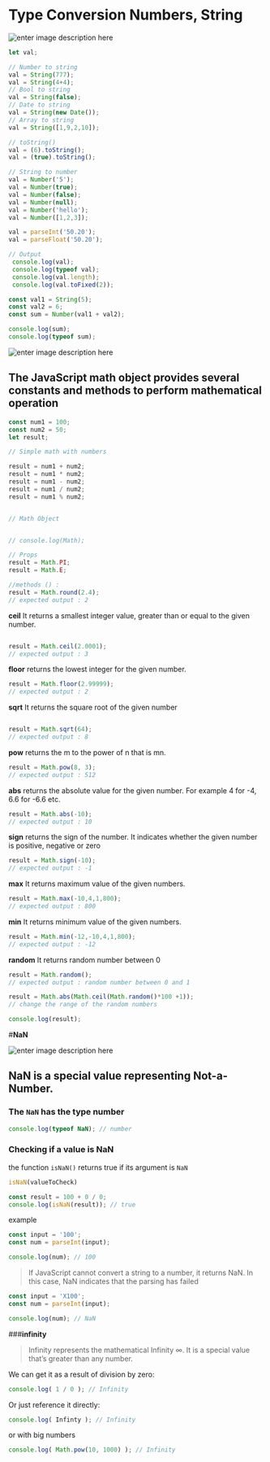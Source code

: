 
#  Type Conversion Numbers, String
![enter image description here](https://i.morioh.com/2019/11/06/283054389f9b.jpg)
 

  
  
 
```javascript
let val;

// Number to string
val = String(777);
val = String(4+4);
// Bool to string
val = String(false);
// Date to string
val = String(new Date());
// Array to string
val = String([1,9,2,10]);

// toString()
val = (6).toString();
val = (true).toString();

// String to number
val = Number('5');
val = Number(true);
val = Number(false);
val = Number(null);
val = Number('hello');
val = Number([1,2,3]);

val = parseInt('50.20');
val = parseFloat('50.20');

// Output
 console.log(val);
 console.log(typeof val);
 console.log(val.length);
 console.log(val.toFixed(2));

const val1 = String(5);
const val2 = 6;
const sum = Number(val1 + val2);

console.log(sum);
console.log(typeof sum);
```
 
 ![enter image description here](https://cdn.educba.com/academy/wp-content/uploads/2019/06/JavaScript-Math-Functions.jpg)
 
  

The JavaScript math object provides several constants and methods to perform mathematical operation
------------------------------------------------------------------------

```javascript
const num1 = 100;
const num2 = 50;
let result;

// Simple math with numbers

result = num1 + num2;
result = num1 * num2;
result = num1 - num2;
result = num1 / num2;
result = num1 % num2;


// Math Object


// console.log(Math);

// Props
result = Math.PI;
result = Math.E;

//methods () :
result = Math.round(2.4);
// expected output : 2
```

**ceil**
It returns a smallest integer value, greater than or equal to the given number.
```javascript

result = Math.ceil(2.0001);
// expected output : 3
```
**floor**
returns the lowest integer for the given number.
```javascript
result = Math.floor(2.99999);
// expected output : 2
```
**sqrt**
It returns the square root of the given number
```javascript

result = Math.sqrt(64);
// expected output : 8
```
**pow**
returns the m to the power of n that is mn.
```javascript
result = Math.pow(8, 3);
// expected output : 512
```
**abs**
returns the absolute value for the given number. For example 4 for -4, 6.6 for -6.6 etc.
```javascript
result = Math.abs(-10);
// expected output : 10
```
**sign**
returns the sign of the number. It indicates whether the given number is positive, negative or zero
```javascript
result = Math.sign(-10);
// expected output : -1
```
**max**
It returns maximum value of the given numbers.

```javascript
result = Math.max(-10,4,1,800);
// expected output : 800
```
**min**
It returns minimum value of the given numbers.
```javascript
result = Math.min(-12,-10,4,1,800);
// expected output : -12
```
**random**
It returns random number between 0 
```javascript
result = Math.random();
// expected output : random number between 0 and 1
```
```javascript
result = Math.abs(Math.ceil(Math.random()*100 +1));
// change the range of the random numbers

console.log(result);
```
#**NaN**

![enter image description here](https://res.cloudinary.com/practicaldev/image/fetch/s--CiGQ2X_E--/c_imagga_scale,f_auto,fl_progressive,h_420,q_auto,w_1000/https://dev-to-uploads.s3.amazonaws.com/i/52tp5wgf1vmiw22psbff.png)

## NaN is a special value representing Not-a-Number.

### The `NaN` has the type number
```javascript
console.log(typeof NaN); // number
```
### Checking if a value is NaN
the function `isNaN()`  returns true if its argument is `NaN`
```javascript
isNaN(valueToCheck)
```
```javascript
const result = 100 + 0 / 0;
console.log(isNaN(result)); // true

```
example 
```javascript
const input = '100';
const num = parseInt(input);

console.log(num); // 100
```
>If JavaScript cannot convert a string to a number, it returns NaN. In this case, NaN indicates that the parsing has failed
```javascript
const input = 'X100';
const num = parseInt(input);

console.log(num); // NaN
```
###**infinity** 
>Infinity represents the mathematical Infinity ∞. It is a special value that’s greater than any number.

We can get it as a result of division by zero:
```javascript
console.log( 1 / 0 ); // Infinity
```
Or just reference it directly:
```javascript
console.log( Infinty ); // Infinity
```
or with big numbers
```javascript
console.log( Math.pow(10, 1000) ); // Infinity
```



